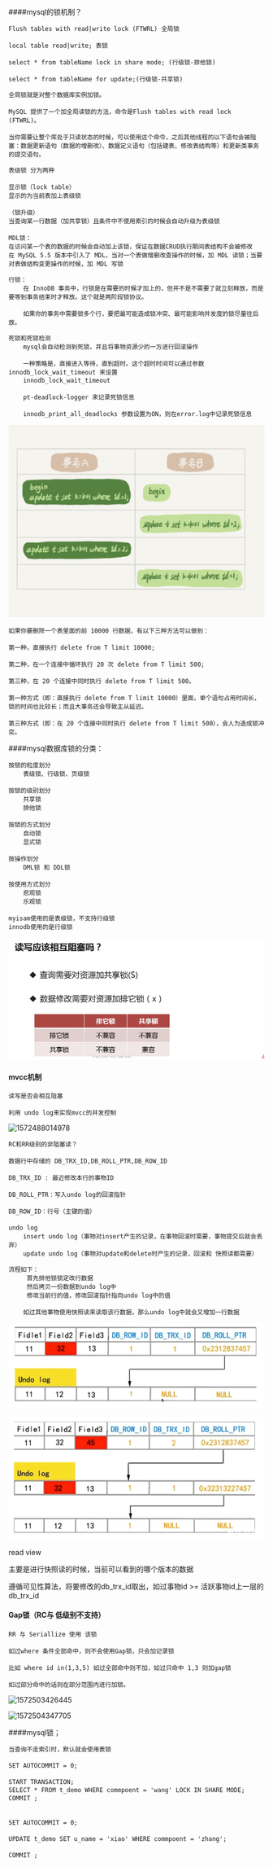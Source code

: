 ####mysql的锁机制？

```
Flush tables with read|write lock (FTWRL) 全局锁

local table read|write;	表锁

select * from tableName lock in share mode; (行级锁-排他锁)

select * from tableName for update;(行级锁-共享锁)
```

```
全局锁就是对整个数据库实例加锁。

MySQL 提供了一个加全局读锁的方法，命令是Flush tables with read lock (FTWRL)。

当你需要让整个库处于只读状态的时候，可以使用这个命令，之后其他线程的以下语句会被阻塞：数据更新语句（数据的增删改）、数据定义语句（包括建表、修改表结构等）和更新类事务的提交语句。
```



```
表级锁 分为两种

显示锁（lock table）
显示的为当前表加上表级锁

（锁升级）
当查询某一行数据（加共享锁）且条件中不使用索引的时候会自动升级为表级锁
	
MDL锁：
在访问某一个表的数据的时候会自动加上该锁，保证在数据CRUD执行期间表结构不会被修改
在 MySQL 5.5 版本中引入了 MDL，当对一个表做增删改查操作的时候，加 MDL 读锁；当要对表做结构变更操作的时候，加 MDL 写锁
```



```
行锁：
	在 InnoDB 事务中，行锁是在需要的时候才加上的，但并不是不需要了就立刻释放，而是要等到事务结束时才释放。这个就是两阶段锁协议。

	如果你的事务中需要锁多个行，要把最可能造成锁冲突、最可能影响并发度的锁尽量往后放。
```

```
死锁和死锁检测
	mysql会自动检测到死锁，并且将事物资源少的一方进行回滚操作
	
	一种策略是，直接进入等待，直到超时。这个超时时间可以通过参数innodb_lock_wait_timeout 来设置
	innodb_lock_wait_timeout
	
	pt-deadlock-logger 来记录死锁信息
	
	innodb_print_all_deadlocks 参数设置为ON，则在error.log中记录死锁信息
```

![1572971726123](assets\1572971726123.png)

```
如果你要删除一个表里面的前 10000 行数据，有以下三种方法可以做到：

第一种，直接执行 delete from T limit 10000;

第二种，在一个连接中循环执行 20 次 delete from T limit 500;

第三种，在 20 个连接中同时执行 delete from T limit 500。

第一种方式（即：直接执行 delete from T limit 10000）里面，单个语句占用时间长，锁的时间也比较长；而且大事务还会导致主从延迟。

第三种方式（即：在 20 个连接中同时执行 delete from T limit 500），会人为造成锁冲突。
```







####mysql数据库锁的分类：

```
按锁的粒度划分
	表级锁、行级锁、页级锁
	
按锁的级别划分
	共享锁
	排他锁
	
按锁的方式划分
	自动锁
	显式锁
	
按操作划分
	DML锁 和 DDL锁
	
按使用方式划分
	悲观锁
	乐观锁
	
myisam使用的是表级锁，不支持行级锁
innodb使用的是行级锁
```

![1572487893459](assets\1572487893459.png)















#### mvcc机制

```
读写是否会相互阻塞

利用 undo log来实现mvcc的并发控制
```

![1572488014978](C:/Users/Administrator/Desktop/%E9%9D%A2%E8%AF%95/%E9%9D%A2%E8%AF%95%E9%A2%98/mysql/assets/1572488014978.png)



```
RC和RR级别的非阻塞读？

数据行中存储的 DB_TRX_ID,DB_ROLL_PTR,DB_ROW_ID

DB_TRX_ID : 最近修改本行的事物ID

DB_ROLL_PTR：写入undo log的回滚指针

DB_ROW_ID：行号（主键的值）

undo log 
	insert undo log（事物对insert产生的记录，在事物回滚时需要，事物提交后就会丢弃）
	update undo log（事物对update和delete时产生的记录，回滚和 快照读都需要）
```

```
流程如下：
	 首先排他锁锁定改行数据
	 然后拷贝一份数据到undo log中
	 修改当前行的值，修改回滚指针指向undo log中的值
	 
	如过其他事物使用快照读来读取该行数据，那么undo log中就会又增加一行数据
```





![1572502618818](assets\1572502618818.png)

![1572502677350](assets\1572502677350.png)



read view

主要是进行快照读的时候，当前可以看到的哪个版本的数据

遵循可见性算法，将要修改的db_trx_id取出，如过事物id >= 活跃事物id上一层的db_trx_id





#### Gap锁（RC与 低级别不支持）

```
RR 与 Seriallize 使用 该锁

如过where 条件全部命中，则不会使用Gap锁，只会加记录锁

比如 where id in(1,3,5) 如过全部命中则不加，如过只命中 1,3 则加gap锁 

如过部分命中的话则在部分范围内进行加锁。
```

![1572503426445](C:/Users/Administrator/Desktop/%E9%9D%A2%E8%AF%95/%E9%9D%A2%E8%AF%95%E9%A2%98/mysql/assets/1572503426445.png)



![1572504347705](C:/Users/Administrator/Desktop/%E9%9D%A2%E8%AF%95/%E9%9D%A2%E8%AF%95%E9%A2%98/mysql/assets/1572504347705.png)







####mysql锁；

```
当查询不走索引时，默认就会使用表锁

SET AUTOCOMMIT = 0;

START TRANSACTION;
SELECT * FROM t_demo WHERE commpoent = 'wang' LOCK IN SHARE MODE;
COMMIT ;


SET AUTOCOMMIT = 0;

UPDATE t_demo SET u_name = 'xiao' WHERE commpoent = 'zhang';

COMMIT ;
```

